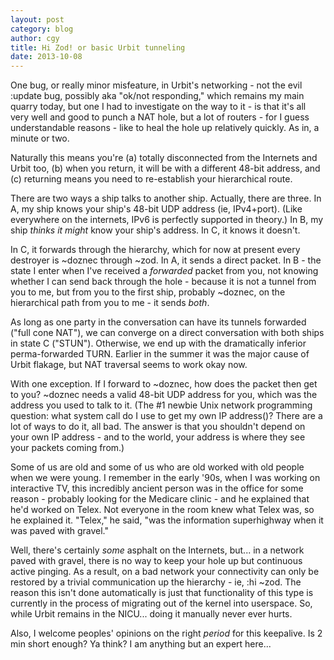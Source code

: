 ```yaml
--- 
layout: post 
category: blog
author: cgy 
title: Hi Zod! or basic Urbit tunneling
date: 2013-10-08 
---
```


One bug, or really minor misfeature, in Urbit's networking - not the evil :update bug, possibly aka "ok/not responding," which remains my main quarry today, but one I had to investigate on the way to it - is that it's all very well and good to punch a NAT hole, but a lot of routers - for I guess understandable reasons - like to heal the hole up relatively quickly.  As in, a minute or two.

Naturally this means you're (a) totally disconnected from the Internets and Urbit too, (b) when you return, it will be with a different 48-bit address, and (c) returning means you need to re-establish your hierarchical route.

There are two ways a ship talks to another ship.  Actually, there are three.  In A, my ship knows your ship's 48-bit UDP address (ie, IPv4+port).  (Like everywhere on the internets, IPv6 is perfectly supported in theory.)  In B, my ship *thinks it might* know your ship's address.  In C, it knows it doesn't.

In C, it forwards through the hierarchy, which for now at present every destroyer is ~doznec through ~zod.  In A, it sends a direct packet.  In B - the state I enter when I've received a *forwarded* packet from you, not knowing whether I can send back through the hole - because it is not a tunnel from you to me, but from you to the first ship, probably ~doznec, on the hierarchical path from you to me - it sends *both*.  

As long as one party in the conversation can have its tunnels forwarded ("full cone NAT"), we can converge on a direct conversation with both ships in state C ("STUN").  Otherwise, we end up with the dramatically inferior perma-forwarded TURN.  Earlier in the summer it was the major cause of Urbit flakage, but NAT traversal seems to work okay now.

With one exception.  If I forward to ~doznec, how does the packet then get to you?  ~doznec needs a valid 48-bit UDP address for you, which was the address you used to talk to it.  (The #1 newbie Unix network programming question: what system call do I use to get my own IP address()?  There are a lot of ways to do it, all bad.  The answer is that you shouldn't depend on your own IP address - and to the world, your address is where they see your packets coming from.)

Some of us are old and some of us who are old worked with old people when we were young.  I remember in the early '90s, when I was working on interactive TV, this incredibly ancient person was in the office for some reason - probably looking for the Medicare clinic - and he explained that he'd worked on Telex.  Not everyone in the room knew what Telex was, so he explained it.  "Telex," he said, "was the information superhighway when it was paved with gravel."  

Well, there's certainly *some* asphalt on the Internets, but... in a network paved with gravel, there is no way to keep your hole up but continuous active pinging.  As a result, on a bad network your connectivity can only be restored by a trivial communication up the hierarchy - ie, :hi ~zod.  The reason this isn't done automatically is just that functionality of this type is currently in the process of migrating out of the kernel into userspace.  So, while Urbit remains in the NICU... doing it manually never ever hurts.

Also, I welcome peoples' opinions on the right *period* for this keepalive.   Is 2 min short enough?  Ya think?  I am anything but an expert here...
